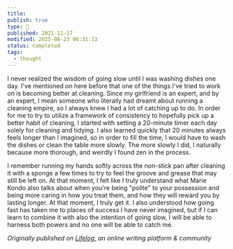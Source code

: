 ```yaml
---
title:
publish: true
type: 🌳
published: 2021-11-17
modified: 2025-08-23 00:31:13
status: completed
tags:
  - thought
---
```

 I never realized the wisdom of going slow until I was washing dishes one day. I've mentioned on here before that one of the things I've tried to work on is becoming better at cleaning. Since my girlfriend is an expert, and by an expert, I mean someone who literally had dreamt about running a cleaning empire, so I always knew I had a lot of catching up to do. In order for me to try to utilize a framework of consistency to hopefully pick up a better habit of cleaning, I started with setting a 20-minute timer each day solely for cleaning and tidying. 
I also learned quickly that 20 minutes always feels longer than I imagined, so in order to fill the time, I would have to wash the dishes or clean the table more slowly. The more slowly I did, I naturally because more thorough, and weirdly I found zen in the process. 

I remember running my hands softly across the non-stick pan after cleaning it with a sponge a few times to try to feel the groove and grease that may still be left on. At that moment, I felt like I truly understand what Marie Kondo also talks about when you're being "polite" to your possession and being more caring in how you treat them, and how they will reward you by lasting longer. At that moment, I truly get it. I also understood how going fast has taken me to places of success I have never imagined, but if I can learn to combine it with also the intention of going slow, I will be able to harness both powers and no one will be able to catch me. 

*Originally published on [Lifelog,](https://golifelog.com/) an online writing platform & community*